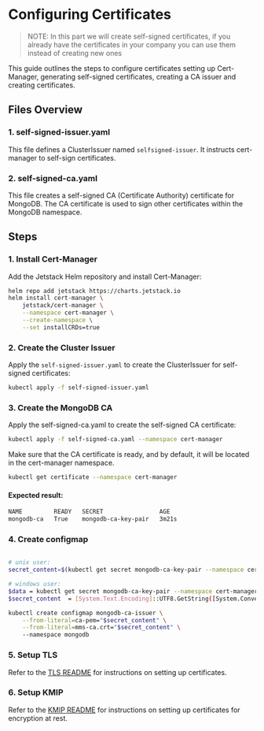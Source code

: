 # Configuring Certificates

> NOTE: In this part we will create self-signed certificates, if you already have the certificates in your company you can use them instead of creating new ones

This guide outlines the steps to configure certificates setting up Cert-Manager, generating self-signed certificates, creating a CA issuer and creating certificates.

## Files Overview

### 1. self-signed-issuer.yaml

This file defines a ClusterIssuer named `selfsigned-issuer`. It instructs cert-manager to self-sign certificates.

### 2. self-signed-ca.yaml

This file creates a self-signed CA (Certificate Authority) certificate for MongoDB. The CA certificate is used to sign other certificates within the MongoDB namespace.


## Steps

### 1. Install Cert-Manager

Add the Jetstack Helm repository and install Cert-Manager:

```sh
helm repo add jetstack https://charts.jetstack.io
helm install cert-manager \
    jetstack/cert-manager \
    --namespace cert-manager \
    --create-namespace \
    --set installCRDs=true
```

### 2. Create the Cluster Issuer
Apply the `self-signed-issuer.yaml` to create the ClusterIssuer for self-signed certificates:
```sh
kubectl apply -f self-signed-issuer.yaml
```

### 3. Create the MongoDB CA
Apply the self-signed-ca.yaml to create the self-signed CA certificate:
```sh
kubectl apply -f self-signed-ca.yaml --namespace cert-manager
```

Make sure that the CA certificate is ready, and by default, it will be located in the cert-manager namespace.
```sh
kubectl get certificate --namespace cert-manager
```

#### Expected result:
```sh
NAME         READY   SECRET                AGE
mongodb-ca   True    mongodb-ca-key-pair   3m21s
```

### 4. Create configmap
```sh

# unix user: 
secret_content=$(kubectl get secret mongodb-ca-key-pair --namespace cert-manager -o jsonpath='{.data.tls\.crt}' | base64 --decode)

# windows user: 
$data = kubectl get secret mongodb-ca-key-pair --namespace cert-manager  -o jsonpath='{.data.tls\.crt}'
$secret_content  = [System.Text.Encoding]::UTF8.GetString([System.Convert]::FromBase64String($data))

kubectl create configmap mongodb-ca-issuer \
    --from-literal=ca-pem="$secret_content" \
    --from-literal=mms-ca.crt="$secret_content" \ 
    --namespace mongodb
```

### 5. Setup TLS
Refer to the [TLS README](tls/readme.md) for instructions on setting up certificates.

### 6. Setup KMIP
Refer to the [KMIP README](kmip/readme.md) for instructions on setting up certificates for encryption at rest.